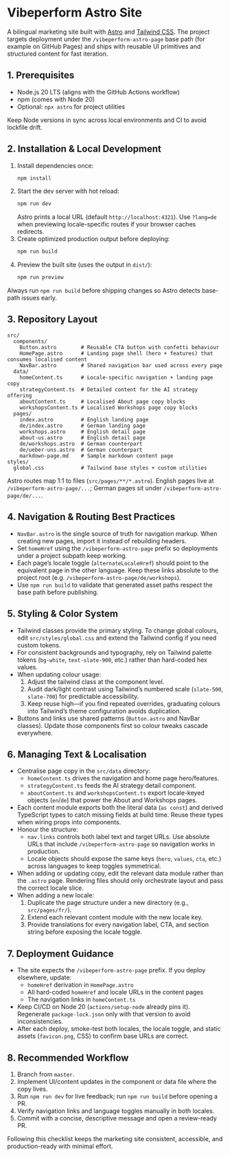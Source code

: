 # Vibeperform Astro Site

A bilingual marketing site built with [Astro](https://astro.build/) and [Tailwind CSS](https://tailwindcss.com/). The project targets deployment under the `/vibeperform-astro-page` base path (for example on GitHub Pages) and ships with reusable UI primitives and structured content for fast iteration.

## 1. Prerequisites
- Node.js 20 LTS (aligns with the GitHub Actions workflow)
- npm (comes with Node 20)  
- Optional: `npx astro` for project utilities

Keep Node versions in sync across local environments and CI to avoid lockfile drift.

## 2. Installation & Local Development
1. Install dependencies once:
   ```sh
   npm install
   ```
2. Start the dev server with hot reload:
   ```sh
   npm run dev
   ```
   Astro prints a local URL (default `http://localhost:4321`). Use `?lang=de` when previewing locale-specific routes if your browser caches redirects.
3. Create optimized production output before deploying:
   ```sh
   npm run build
   ```
4. Preview the built site (uses the output in `dist/`):
   ```sh
   npm run preview
   ```

Always run `npm run build` before shipping changes so Astro detects base-path issues early.

## 3. Repository Layout

```
src/
  components/
    Button.astro        # Reusable CTA button with confetti behaviour
    HomePage.astro      # Landing page shell (hero + features) that consumes localised content
    NavBar.astro        # Shared navigation bar used across every page
  data/
    homeContent.ts      # Locale-specific navigation + landing page copy
    strategyContent.ts  # Detailed content for the AI strategy offering
    aboutContent.ts     # Localised About page copy blocks
    workshopsContent.ts # Localised Workshops page copy blocks
  pages/
    index.astro         # English landing page
    de/index.astro      # German landing page
    workshops.astro     # English detail page
    about-us.astro      # English detail page
    de/workshops.astro  # German counterpart
    de/ueber-uns.astro  # German counterpart
    markdown-page.md    # Sample markdown content page
styles/
  global.css            # Tailwind base styles + custom utilities
```

Astro routes map 1:1 to files (`src/pages/**/*.astro`). English pages live at `/vibeperform-astro-page/...`; German pages sit under `/vibeperform-astro-page/de/...`.

## 4. Navigation & Routing Best Practices
- `NavBar.astro` is the single source of truth for navigation markup. When creating new pages, import it instead of rebuilding headers.
- Set `homeHref` using the `/vibeperform-astro-page` prefix so deployments under a project subpath keep working.
- Each page’s locale toggle (`alternateLocaleHref`) should point to the equivalent page in the other language. Keep these links absolute to the project root (e.g. `/vibeperform-astro-page/de/workshops`).
- Use `npm run build` to validate that generated asset paths respect the base path before publishing.

## 5. Styling & Color System
- Tailwind classes provide the primary styling. To change global colours, edit `src/styles/global.css` and extend the Tailwind config if you need custom tokens.
- For consistent backgrounds and typography, rely on Tailwind palette tokens (`bg-white`, `text-slate-900`, etc.) rather than hard-coded hex values.
- When updating colour usage:
  1. Adjust the tailwind class at the component level.
  2. Audit dark/light contrast using Tailwind’s numbered scale (`slate-500`, `slate-700`) for predictable accessibility.
  3. Keep reuse high—if you find repeated overrides, graduating colours into Tailwind’s theme configuration avoids duplication.
- Buttons and links use shared patterns (`Button.astro` and NavBar classes). Update those components first so colour tweaks cascade everywhere.

## 6. Managing Text & Localisation
- Centralise page copy in the `src/data` directory:
  - `homeContent.ts` drives the navigation and home page hero/features.
  - `strategyContent.ts` feeds the AI strategy detail component.
  - `aboutContent.ts` and `workshopsContent.ts` export locale-keyed objects (`en`/`de`) that power the About and Workshops pages.
- Each content module exports both the literal data (`as const`) and derived TypeScript types to catch missing fields at build time. Reuse these types when wiring props into components.
- Honour the structure:
  - `nav.links` controls both label text and target URLs. Use absolute URLs that include `/vibeperform-astro-page` so navigation works in production.
  - Locale objects should expose the same keys (`hero`, `values`, `cta`, etc.) across languages to keep toggles symmetrical.
- When adding or updating copy, edit the relevant data module rather than the `.astro` page. Rendering files should only orchestrate layout and pass the correct locale slice.
- When adding a new locale:
  1. Duplicate the page structure under a new directory (e.g., `src/pages/fr/`).
  2. Extend each relevant content module with the new locale key.
  3. Provide translations for every navigation label, CTA, and section string before exposing the locale toggle.

## 7. Deployment Guidance
- The site expects the `/vibeperform-astro-page` prefix. If you deploy elsewhere, update:
  - `homeHref` derivation in `HomePage.astro`
  - All hard-coded `homeHref` and locale URLs in the content pages
  - The navigation links in `homeContent.ts`
- Keep CI/CD on Node 20 (`actions/setup-node` already pins it). Regenerate `package-lock.json` only with that version to avoid inconsistencies.
- After each deploy, smoke-test both locales, the locale toggle, and static assets (`favicon.png`, CSS) to confirm base URLs are correct.

## 8. Recommended Workflow
1. Branch from `master`.
2. Implement UI/content updates in the component or data file where the copy lives.
3. Run `npm run dev` for live feedback; run `npm run build` before opening a PR.
4. Verify navigation links and language toggles manually in both locales.
5. Commit with a concise, descriptive message and open a review-ready PR.

Following this checklist keeps the marketing site consistent, accessible, and production-ready with minimal effort.
